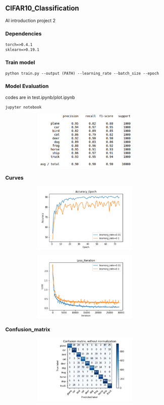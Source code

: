 ## CIFAR10_Classification
AI introduction project 2

### Dependencies

    torch=>0.4.1
    sklearn=>0.19.1

### Train model

    python train.py --output (PATH) --learning_rate --batch_size --epoch

### Model Evaluation
codes are in test.ipynb/plot.ipynb
    
    jupyter notebook
<p align="center">
    <img src="evaluation.png"
width="300">
</p>

### Curves
<p align="center">
    <img src="Accuracy_Epoch.png"
width="300">
</p>
<p align="center">
    <img src="Loss_Iteration.png"
width="300">
</p>

### Confusion_matrix
<p align="center">
    <img src="confusion_matrix.jpg"
width="300">
</p>


